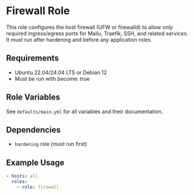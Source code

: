 # Firewall Role

This role configures the host firewall (UFW or firewalld) to allow only required ingress/egress ports for Mailu, Traefik, SSH, and related services. It must run after hardening and before any application roles.

## Requirements
- Ubuntu 22.04/24.04 LTS or Debian 12
- Must be run with become: true

## Role Variables
See `defaults/main.yml` for all variables and their documentation.

## Dependencies
- `hardening` role (must run first)

## Example Usage
```yaml
- hosts: all
  roles:
    - role: firewall
```
